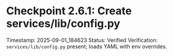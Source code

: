 # Checkpoint 2.6.1: Create services/lib/config.py
Timestamp: 2025-09-01_184623
Status: Verified
Verification: `services/lib/config.py` present; loads YAML with env overrides.

